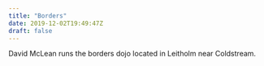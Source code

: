 ```yaml
---
title: "Borders"
date: 2019-12-02T19:49:47Z
draft: false
---
```


David McLean runs the borders dojo located in Leitholm near Coldstream.
